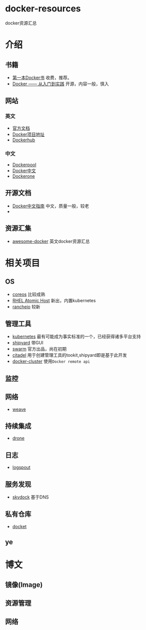 # docker-resources
docker资源汇总

# 介绍
## 书籍
* [第一本Docker书](http://book.douban.com/subject/26285268/) 收费，推荐。
* [Docker —— 从入门到实践](http://yeasy.gitbooks.io/docker_practice/content/) 开源，内容一般，慎入

## 网站
### 英文
* [官方文档](https://docs.docker.com/) 
* [Docker项目地址](https://github.com/docker/docker)
* [Dockerhub](https://docs.docker.com/docker-hub/)

### 中文
* [Dockerpool](http://dockerpool.com/) 
* [Docker中文](http://www.docker.org.cn/) 
* [Dockerone](http://dockerone.com/)

## 开源文档
* [Docker中文指南](https://github.com/widuu/chinese_docker)  中文，质量一般，较老
* []()

## 资源汇集
* [awesome-docker](https://github.com/veggiemonk/awesome-docker) 英文docker资源汇总

# 相关项目
## OS
* [coreos](https://coreos.com/) 比较成熟
* [RHEL Atomic Host](http://www.redhat.com/en/technologies/linux-platforms/enterprise-linux) 新出，内置kubernetes
* [rancheio](http://rancher.com/) 较新

## 管理工具
* [kubernetes](https://github.com/GoogleCloudPlatform/kubernetes) 最有可能成为事实标准的一个，已经获得诸多平台支持
* [shipyard](https://github.com/shipyard/shipyard)  带GUI
* [swarm](https://github.com/docker/swarm) 官方出品，尚在初期
* [citadel](https://github.com/citadel/citadel) 用于创建管理工具的tookit,shipyard即是基于此开发
* [docker-cluster](https://github.com/tsuru/docker-cluster) 使用`Docker remote api`

## 监控

## 网络
* [weave](https://github.com/zettio/weave)

## 持续集成
* [drone](https://github.com/drone/drone)

## 日志
* [logspout](https://github.com/gliderlabs/logspout)

## 服务发现
* [skydock](https://github.com/crosbymichael/skydock) 基于DNS

## 私有仓库
* [docket](https://github.com/netvarun/docket)

## ye



# 博文
## 镜像(Image)
## 资源管理
## 网络

